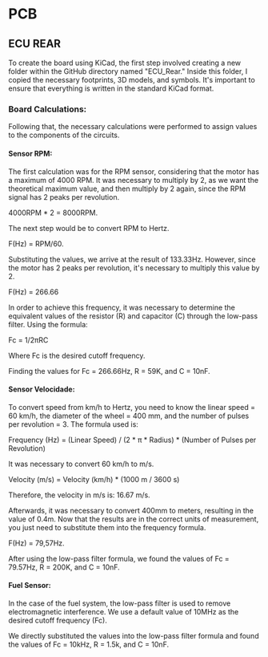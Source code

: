 # PCB

## ECU REAR

To create the board using KiCad, the first step involved creating a new folder within the GitHub directory named "ECU_Rear."
Inside this folder, I copied the necessary footprints, 3D models, and symbols. It's important to ensure that everything is written in the standard KiCad format.

### Board Calculations:

Following that, the necessary calculations were performed to assign values to the components of the circuits.

#### Sensor RPM:

The first calculation was for the RPM sensor, considering that the motor has a maximum of 4000 RPM. It was necessary to multiply by 2, as we want the theoretical maximum value, and then multiply by 2 again, since the RPM signal has 2 peaks per revolution.

4000RPM * 2 = 8000RPM. 

The next step would be to convert RPM to Hertz.

F(Hz) = RPM/60.

Substituting the values, we arrive at the result of 133.33Hz. However, since the motor has 2 peaks per revolution, it's necessary to multiply this value by 2.

F(Hz) = 266.66

In order to achieve this frequency, it was necessary to determine the equivalent values of the resistor (R) and capacitor (C) through the low-pass filter. Using the formula:

Fc = 1/2πRC

Where Fc is the desired cutoff frequency.

Finding the values for Fc = 266.66Hz, R = 59K, and C = 10nF.

#### Sensor Velocidade:

To convert speed from km/h to Hertz, you need to know the linear speed = 60 km/h, the diameter of the wheel = 400 mm, and the number of pulses per revolution = 3. The formula used is:

Frequency (Hz) = (Linear Speed) / (2 * π * Radius) * (Number of Pulses per Revolution)
 
It was necessary to convert 60 km/h to m/s. 

Velocity (m/s) = Velocity (km/h) * (1000 m / 3600 s)

Therefore, the velocity in m/s is: 16.67 m/s.

Afterwards, it was necessary to convert 400mm to meters, resulting in the value of 0.4m. Now that the results are in the correct units of measurement, you just need to substitute them into the frequency formula.

F(Hz) = 79,57Hz.

After using the low-pass filter formula, we found the values of Fc = 79.57Hz, R = 200K, and C = 10nF.

#### Fuel Sensor: 

In the case of the fuel system, the low-pass filter is used to remove electromagnetic interference. We use a default value of 10MHz as the desired cutoff frequency (Fc).

We directly substituted the values into the low-pass filter formula and found the values of Fc = 10kHz, R = 1.5k, and C = 10nF.

